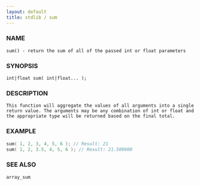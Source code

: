 ```yaml
---
layout: default
title: stdlib / sum
---
```


### NAME

    sum() - return the sum of all of the passed int or float parameters

### SYNOPSIS

    int|float sum( int|float... );

### DESCRIPTION

    This function will aggregate the values of all arguments into a single
    return value. The arguments may be any combination of int or float and
    the appropriate type will be returned based on the final total.

### EXAMPLE

```c
sum( 1, 2, 3, 4, 5, 6 ); // Result: 21
sum( 1, 2, 3.5, 4, 5, 6 ); // Result: 21.500000
```

### SEE ALSO

    array_sum
